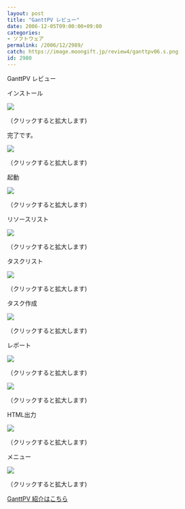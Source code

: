 ```yaml
---
layout: post
title: "GanttPV レビュー"
date: 2006-12-05T09:00:00+09:00
categories:
- ソフトウェア
permalink: /2006/12/2989/
catch: https://image.moongift.jp/review4/ganttpv06.s.png
id: 2980
---
```

GanttPV レビュー  
<!--more-->

インストール

  

[![](https://image.moongift.jp/review4/ganttpv01.s.png)](https://image.moongift.jp/review4/ganttpv01.png)  
  
（クリックすると拡大します)

  

完了です。

  

[![](https://image.moongift.jp/review4/ganttpv02.s.png)](https://image.moongift.jp/review4/ganttpv02.png)  
  
（クリックすると拡大します)

  

起動

  

[![](https://image.moongift.jp/review4/ganttpv03.s.png)](https://image.moongift.jp/review4/ganttpv03.png)  
  
（クリックすると拡大します)

  

リソースリスト

  

[![](https://image.moongift.jp/review4/ganttpv04.s.png)](https://image.moongift.jp/review4/ganttpv04.png)  
  
（クリックすると拡大します)

  

タスクリスト

  

[![](https://image.moongift.jp/review4/ganttpv05.s.png)](https://image.moongift.jp/review4/ganttpv05.png)  
  
（クリックすると拡大します)

  

タスク作成

  

[![](https://image.moongift.jp/review4/ganttpv06.s.png)](https://image.moongift.jp/review4/ganttpv06.png)  
  
（クリックすると拡大します)

  

レポート

  

[![](https://image.moongift.jp/review4/ganttpv07.s.png)](https://image.moongift.jp/review4/ganttpv07.png)  
  
（クリックすると拡大します)

  

[![](https://image.moongift.jp/review4/ganttpv08.s.png)](https://image.moongift.jp/review4/ganttpv08.png)  
  
（クリックすると拡大します)

  

HTML出力

  

[![](https://image.moongift.jp/review4/ganttpv09.s.png)](https://image.moongift.jp/review4/ganttpv09.png)  
  
（クリックすると拡大します)

  

メニュー

  

[![](https://image.moongift.jp/review4/ganttpv10.s.png)](https://image.moongift.jp/review4/ganttpv10.png)  
  
（クリックすると拡大します)

  

[GanttPV 紹介はこちら](http://oss.moongift.jp/intro/i-2988.html)

